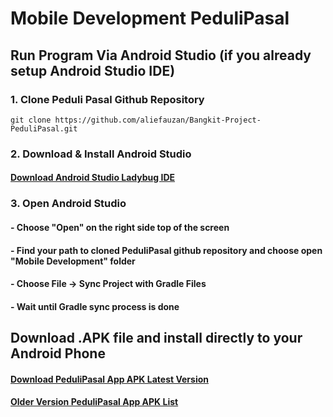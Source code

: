 ﻿# Mobile Development PeduliPasal

## Run Program Via Android Studio (if you already setup Android Studio IDE)

### 1. Clone Peduli Pasal Github Repository
```
git clone https://github.com/aliefauzan/Bangkit-Project-PeduliPasal.git
```

### 2. Download & Install Android Studio
#### [Download Android Studio Ladybug IDE](https://developer.android.com/studio)

### 3. Open Android Studio
#### - Choose "Open" on the right side top of the screen
#### - Find your path to cloned PeduliPasal github repository and choose open "Mobile Development" folder
#### - Choose File -> Sync Project with Gradle Files
#### - Wait until Gradle sync process is done


## Download .APK file and install directly to your Android Phone
#### [Download PeduliPasal App APK Latest Version](https://drive.google.com/file/d/164_uX6OiKKtJAt0fjaBmedKoPYH9cNRI/view?usp=drive_link)
#### [Older Version PeduliPasal App APK List](https://drive.google.com/drive/folders/1FxXx9DQosYBmdD18VRxT5UrKXvOvEkwN?usp=drive_link)







